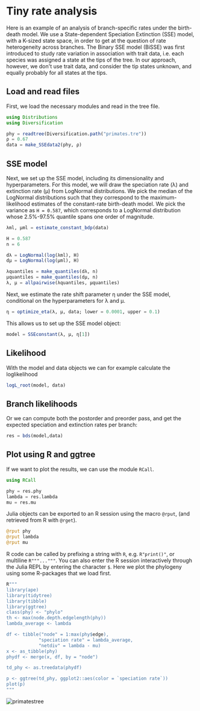 # Tiny rate analysis

Here is an example of an analysis of branch-specific rates under the birth-death model. We use a State-dependent Speciation Extinction (SSE) model, with a K-sized state space, in order to get at the question of rate heterogeneity across branches. The Binary SSE model (BiSSE) was first introduced to study rate variation in association with trait data, i.e. each species was assigned a state at the tips of the tree. In our approach, however, we don't use trait data, and consider the tip states unknown, and equally probably for all states at the tips. 

## Load and read files

First, we load the necessary modules and read in the tree file.

```julia
using Distributions
using Diversification

phy = readtree(Diversification.path("primates.tre"))
ρ = 0.67
data = make_SSEdata2(phy, ρ)
```

## SSE model 

Next, we set up the SSE model, including its dimensionality and hyperparameters. For this model, we will draw the speciation rate (λ) and extinction rate (µ) from LogNormal distributions. We pick the median of the LogNormal distributions such that they correspond to the maximum-likelihood estimates of the constant-rate birth-death model. We pick the variance as `H = 0.587`, which corresponds to a LogNormal distribution whose 2.5%-97.5% quantile spans one order of magnitude. 


```julia
λml, μml = estimate_constant_bdp(data)

H = 0.587
n = 6

dλ = LogNormal(log(λml), H)
dμ = LogNormal(log(µml), H)

λquantiles = make_quantiles(dλ, n)
µquantiles = make_quantiles(dμ, n)
λ, μ = allpairwise(λquantiles, µquantiles)
```

Next, we estimate the rate shift parameter η under the SSE model, conditional on the hyperparameters for λ and µ.
```julia
η = optimize_eta(λ, µ, data; lower = 0.0001, upper = 0.1)
```

This allows us to set up the SSE model object:

```julia
model = SSEconstant(λ, μ, η[1])
```

## Likelihood
With the model and data objects we can for example calculate the loglikelihood

```julia
logL_root(model, data)
```

## Branch likelihoods
Or we can compute both the postorder and preorder pass, and get the expected speciation and extinction rates per branch:

```julia
res = bds(model,data)
```

## Plot using R and ggtree
If we want to plot the results, we can use the module `RCall`. 

```julia
using RCall

phy = res.phy
lambda = res.lambda
mu = res.mu
```

Julia objects can be exported to an R session using the macro `@rput`, (and retrieved from R with `@rget`). 

```julia
@rput phy
@rput lambda
@rput mu
```

R code can be called by prefixing a string with `R`, e.g. `R"print()"`, or multiline `R"""..."""`. You can also enter the R session interactively through the Julia REPL by entering the character `$`. Here we plot the phylogeny using some R-packages that we load first.

```julia
R"""
library(ape)
library(tidytree)
library(tibble)
library(ggtree)
class(phy) <- "phylo"
th <- max(node.depth.edgelength(phy))
lambda_average <- lambda

df <- tibble("node" = 1:max(phy$edge),
            "speciation rate" = lambda_average,
            "netdiv" = lambda - mu)
x <- as_tibble(phy)
phydf <- merge(x, df, by = "node")

td_phy <- as.treedata(phydf)

p <- ggtree(td_phy, ggplot2::aes(color = `speciation rate`))
plot(p)
"""
```

![primatestree](assets/figures/primates_analysis.svg)
